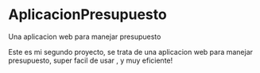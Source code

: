# AplicacionPresupuesto
Una aplicacion web para manejar presupuesto

Este es mi segundo proyecto, se trata de una aplicacion web para manejar presupuesto, super facil de usar , y muy eficiente!
